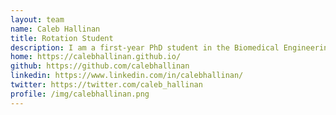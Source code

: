 ```yaml
---
layout: team
name: Caleb Hallinan
title: Rotation Student
description: I am a first-year PhD student in the Biomedical Engineering Department at Hopkins. My hope is to develop user-friendly computational software specifically tailored for biologists who may not be as tech-savvy. I was recently introduced to spatial transcriptomics and immediately captivated, so I am thrilled to explore this field during my rotation with Dr. Fan! When I'm not busy with research, you'll find me playing/watching sports, hanging out with friends, or watching movies :) 
home: https://calebhallinan.github.io/
github: https://github.com/calebhallinan
linkedin: https://www.linkedin.com/in/calebhallinan/
twitter: https://twitter.com/caleb_hallinan
profile: /img/calebhallinan.png
---
```

